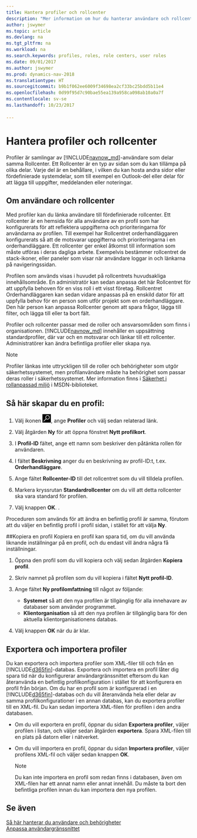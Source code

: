 ```yaml
---
title: Hantera profiler och rollcenter
description: "Mer information om hur du hanterar användare och rollcenter i Dynamics NAV."
author: jswymer
ms.topic: article
ms.devlang: na
ms.tgt_pltfrm: na
ms.workload: na
ms.search.keywords: profiles, roles, role centers, user roles
ms.date: 09/01/2017
ms.author: jswymer
ms.prod: dynamics-nav-2018
ms.translationtype: HT
ms.sourcegitcommit: b9b1f062ee6009f34698ea2cf33bc25bdd5b11e4
ms.openlocfilehash: 0d99f95d7c90bae55ea139a958ca098ab10a0a7f
ms.contentlocale: sv-se
ms.lasthandoff: 10/23/2017

---
```

# <a name="managing-profiles-and-role-centers"></a>Hantera profiler och rollcenter
Profiler är samlingar av [!INCLUDE[navnow_md](includes/navnow_md.md)]-användare som delar samma Rollcenter. Ett Rollcenter är en typ av sidan som du kan tillämpa på olika delar. Varje del är en behållare, i vilken du kan hosta andra sidor eller fördefinierade systemdelar, som till exempel en Outlook-del eller delar för att lägga till uppgifter, meddelanden eller noteringar.  

## <a name="about-profiles-and-role-centers"></a>Om användare och rollcenter
Med profiler kan du länka användare till fördefinierade rollcenter. Ett rollcenter är en hemsida för alla användare av en profil som har konfigurerats för att reflektera uppgifterna och prioriteringarna för användarna av profilen. Till exempel har Rollcentret orderhandläggaren konfigurerats så att de motsvarar uppgifterna och prioriteringarna i en orderhandläggare. Ett rollcenter ger enkel åtkomst till information som måste utföras i deras dagliga arbete. Exempelvis bestämmer rollcentret de stack-ikoner, eller paneler som visar när användare loggar in och länkarna på navigeringssidan.

Profilen som används visas i huvudet på rollcentrets huvudsakliga innehållsområde. En administratör kan sedan anpassa det här Rollcentret för att uppfylla behoven för en viss roll i ett visst företag. Rollcentret Orderhandläggaren kan sedan vidare anpassas på en enskild dator för att uppfylla behov för en person som utför projekt som en orderhandläggare. Den här person kan anpassa Rollcenter genom att spara frågor, lägga till filter, och lägga till eller ta bort fält.

Profiler och rollcenter passar med de roller och ansvarsområden som finns i organisationen. [!INCLUDE[navnow_md](includes/navnow_md.md)] innehåller en uppsättning standardprofiler, där var och en motsvarar och länkar till ett rollcenter. Administratörer kan ändra befintliga profiler eller skapa nya.  
  
> [!NOTE]  
>  Profiler länkas inte uttryckligen till de roller och behörigheter som utgör säkerhetssystemet, men profilanvändare måste ha behörighet som passar deras roller i säkerhetssystemet. Mer information finns i [Säkerhet i rollanpassad miljö](http://go.microsoft.com/fwlink?LinkId=147633) i MSDN-biblioteket. 

## <a name="to-create-a-profile"></a>Så här skapar du en profil:
1.  Välj ikonen ![Söka efter sida eller rapport](media/ui-search/search_small.png "ikonen Söka efter sida eller rapport"), ange **Profiler** och välj sedan relaterad länk.  
  
2.  Välj åtgärden **Ny** för att öppna fönstret **Nytt profilkort**.  
  
3.  I **Profil-ID** fältet, ange ett namn som beskriver den påtänkta rollen för användaren.  
  
4.  I fältet **Beskrivning** anger du en beskrivning av profil-ID:t, t.ex. **Orderhandläggare**.  
  
5.  Ange fältet **Rollcenter-ID** till det rollcentret som du vill tilldela profilen.  
  
6.  Markera kryssrutan **Standardrollcenter** om du vill att detta rollcenter ska vara standard för profilen.  
  
7.  Välj knappen **OK**. .  
  
Proceduren som används för att ändra en befintlig profil är samma, förutom att du väljer en befintlig profil i profil sidan, i stället för att välja **Ny**.  


##<a name="copying-a-profile"></a>Kopiera en profil 
Kopiera en profil kan spara tid, om du vill använda liknande inställningar på en profil, och du endast vill ändra några få inställningar.

1.  Öppna den profil som du vill kopiera och välj sedan åtgärden **Kopiera profil**.

2.  Skriv namnet på profilen som du vill kopiera i fältet **Nytt profil-ID**. 

3.  Ange fältet **Ny profilomfattning** till något av följande:

    - **Systemet** så att den nya profilen är tillgänglig för alla innehavare av databaser som använder programmet.
    - **Klientorganisation** så att den nya profilen är tillgänglig bara för den aktuella klientorganisationens databas. 
4. Välj knappen **OK** när du är klar.

## <a name="ExportImportProfile"></a>Exportera och importera profiler

Du kan exportera och importera profiler som XML-filer till och från en [!INCLUDE[d365fin](includes/d365fin_md.md)]-databas. Exportera och importera en profil låter dig spara tid när du konfigurerar användargränssnittet eftersom du kan återanvända en befintlig profilkonfiguration i stället för att konfigurera en profil från början. Om du har en profil som är konfigurerad i en [!INCLUDE[d365fin](includes/d365fin_md.md)]-databas och du vill återanvända hela eller delar av samma profilkonfigurationer i en annan databas, kan du exportera profiler till en XML-fil. Du kan sedan importera XML-filen för profilen i den andra databasen.

-   Om du vill exportera en profil, öppnar du sidan **Exportera profiler**, väljer profilen i listan, och väljer sedan åtgärden **exportera**. Spara XML-filen till en plats på datorn eller i nätverket. 
  
-   Om du vill importera en profil, öppnar du sidan **Importera profiler**, väljer profilens XML-fil och väljer sedan knappen **OK**. 

    > [!NOTE]  
    >  Du kan inte importera en profil som redan finns i databasen, även om XML-filen har ett annat namn eller annat innehåll. Du måste ta bort den befintliga profilen innan du kan importera den nya profilen. 



## <a name="see-also"></a>Se även  
[Så här hanterar du användare och behörigheter](ui-how-users-permissions.md)  
[Anpassa användargränssnittet](ui-customizing-overview.md)   
<!--[Security Overview](../Security%20Overview.md)-->

